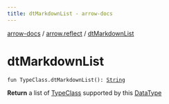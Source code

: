 ```yaml
---
title: dtMarkdownList - arrow-docs
---
```


[arrow-docs](../index.html) / [arrow.reflect](index.html) / [dtMarkdownList](./dt-markdown-list.html)

# dtMarkdownList

`fun TypeClass.dtMarkdownList(): `[`String`](https://kotlinlang.org/api/latest/jvm/stdlib/kotlin/-string/index.html)

**Return**
a list of [TypeClass](#) supported by this [DataType](#)

